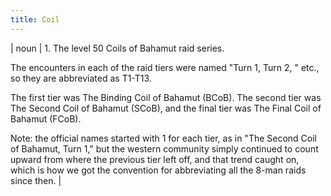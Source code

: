 ```yaml
---
title: Coil
---
```

| noun | 1.  	The level 50 Coils of Bahamut raid series. 

The encounters in each of the raid tiers were named "Turn 1, Turn 2, " etc., so they are abbreviated as T1-T13. 

The first tier was The Binding Coil of Bahamut (BCoB). 
The second tier was The Second Coil of Bahamut (SCoB), and the final tier was The Final Coil of Bahamut (FCoB). 

Note: the official names started with 1 for each tier, as in "The Second Coil of Bahamut, Turn 1," but the western community simply continued to count upward from where the previous tier left off, and that trend caught on, which is how we got the convention for abbreviating all the 8-man raids since then.	|